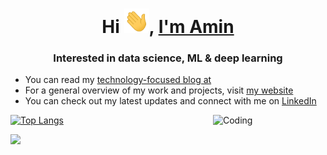 <h1 align="center">Hi <img src="https://raw.githubusercontent.com/pik1989/pik1989/main/Images/Hi.gif" width="40px" />, <a href="https://strikoder.github.io/" target="_blank" rel="noreferrer">I'm Amin</a></h1>
<h3 align="center">Interested in data science, ML & deep learning</h3>



* You can read my [technology-focused blog at](https://strikoder.hashnode.dev/)
* For a general overview of my work and projects, visit [my website](https://strikoder.github.io)
* You can check out my latest updates and connect with me on [LinkedIn](https://www.linkedin.com/in/strikoder/)


<img align="right" alt="Coding" width="180" src="https://i.pinimg.com/originals/06/60/ef/0660efe82fa3da42ed56eef013171835.gif">

[![Top Langs](https://github-readme-stats.vercel.app/api/top-langs/?username=strikoder&layout=compact)](https://github.com/strikoder/github-readme-stats)


![](https://komarev.com/ghpvc/?username=strikoder&color=blueviolet)
